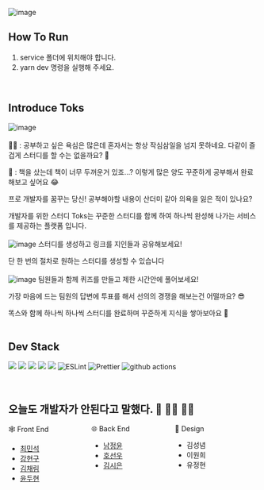 ![image](https://user-images.githubusercontent.com/47452547/211762786-bd1a3ab7-0481-491a-8797-97b698433f20.png)

## How To Run

1. service 폴더에 위치해야 합니다.
2. yarn dev 명령을 실행해 주세요.

</br>

## Introduce Toks
![image](https://user-images.githubusercontent.com/47452547/211752764-51af3149-cebd-41f9-9df4-96e798f5c050.png)
</br>
</br>
👱‍♂️ : 공부하고 싶은 욕심은 많은데 혼자서는 항상 작심삼일을 넘지 못하네요. 다같이 즐겁게 스터디를 할 수는 없을까요? 🥹

👩 : 책을 샀는데 책이 너무 두꺼운거 있죠...? 이렇게 많은 양도 꾸준하게 공부해서 완료해보고 싶어요 😂

프로 개발자를 꿈꾸는 당신! 공부해야할 내용이 산더미 같아 의욕을 잃은 적이 있나요?

개발자를 위한 스터디 Toks는 꾸준한 스터디를 함께 하여 하나씩 완성해 나가는 서비스를 제공하는 플랫폼 입니다.
</br>
</br>
![image](https://user-images.githubusercontent.com/47452547/211763852-466f045e-656a-4e2a-8c6e-8326f81dc6db.png)
스터디를 생성하고 링크를 지인들과 공유해보세요!

단 한 번의 절차로 원하는 스터디를 생성할 수 있습니다
</br>
</br>
![image](https://user-images.githubusercontent.com/47452547/211766740-656adc9e-0bbc-4fb1-bd0c-f4963ecc2621.png)
팀원들과 함께 퀴즈를 만들고 제한 시간안에 풀어보세요!

가장 마음에 드는 팀원의 답변에 투표를 해서 선의의 경쟁을 해보는건 어떨까요? 😎

똑스와 함께 하나씩 하나씩 스터디를 완료하며 꾸준하게 지식을 쌓아보아요 🎉
</br>
</br>
## Dev Stack
<p>
<img src="https://img.shields.io/badge/Next.js-000000?style=flat-square&logo=nextdotjs&logoColor=white"/>
<img src="https://img.shields.io/badge/TypeScript-3178C6?style=flat-square&logo=TypeScript&logoColor=white"/>
<img src="https://img.shields.io/badge/Emotion-EFD1EA?style=flat-square&logo=css3&logoColor=white"/>
<img src="https://img.shields.io/badge/ReactQuery-FF4154?style=flat-square&logo=ReactQuery&logoColor=white"/>
<img src="https://img.shields.io/badge/Recoil-3578E5?style=flat-square&logo=react&logoColor=white"/>
<img alt="ESLint" src="https://img.shields.io/badge/-ESLint-4B32C3?style=flat-square&logo=eslint&logoColor=white" />
<img alt="Prettier" src="https://img.shields.io/badge/-Prettier-F7B93E?style=flat-square&logo=prettier&logoColor=white" />
<img alt="github actions" src="https://img.shields.io/badge/-GithubActions-2088FF?style=flat-square&logo=githubactions&logoColor=white" />
</p>
</br>

## 오늘도 개발자가 안된다고 말했다. 🤦 🤦‍♀️ 🤦‍♀️
<div style='display: flex'>
<div style='flex: 1'>
🕸 Front End
<ul>
<li>
    <a href="https://github.com/minsgy">최민석</a>
</li>
<li>
    <a href="https://github.com/LineGu">강현구</a>
</li>
<li>
    <a href="https://github.com/chaaerim">김채림</a>
</li>
<li>
    <a href="https://github.com/dengoyoon">윤두현</a>
</li>
</ul>
</div>
<div style='flex: 1'>
🌐 Back End
<ul>
<li>
    <a href="https://github.com/south-daria">남정윤</a>
</li>
<li>
    <a href="https://github.com/hocaron">호선우</a>
</li>
<li>
    <a href="https://github.com/SieunKiim">김시은</a>
</li>
</ul>
</div>
<div style='flex: 1'>
🎨 Design
<ul>
<li>
    김성념
</li>
<li>
    이원희
</li>
<li>
    유정현
</li>
</ul>
</div>
</div>
